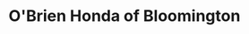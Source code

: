 ---
title: "O'Brien Honda of Bloomington"
url: /bloomington/obrien-honda-of-bloomington/
shop: Autohaus
---